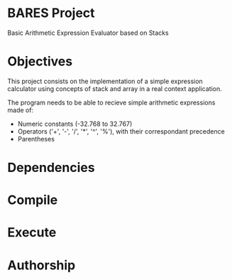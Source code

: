 # BARES Project
Basic Arithmetic Expression Evaluator based on Stacks

# Objectives
This project consists on the implementation of a simple expression calculator
using concepts of stack and array in a real context application.

The program needs to be able to recieve simple arithmetic expressions made of:
+ Numeric constants (-32.768 to 32.767)
+ Operators ('+', '-', '/', '*', '^', '%'), with their correspondant precedence
+ Parentheses

# Dependencies
<!-- TODO -->
# Compile
<!-- TODO -->
# Execute
<!-- TODO -->
# Authorship
<!-- authors -->

